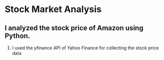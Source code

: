 # Stock Market Analysis
## I analyzed the stock price of Amazon using Python.  
  1. I used the yfinance API of Yahoo Finance for collecting the stock price data
